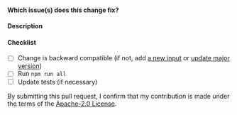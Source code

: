 #### Which issue(s) does this change fix?

#### Description

#### Checklist

- [ ] Change is backward compatible (if not, add [a new input](https://github.com/aws-actions/setup-sam#inputs) or [update major version](https://github.com/aws-actions/setup-sam/blob/main/.github/workflows/release.yml))
- [ ] Run `npm run all`
- [ ] Update tests (if necessary)

By submitting this pull request, I confirm that my contribution is made under the terms of the [Apache-2.0 License](https://www.apache.org/licenses/LICENSE-2.0).
